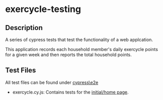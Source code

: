 # exercycle-testing

## Description

A series of cypress tests that test the functionality of a web applcation. 

This application records each household member's daily exercycle points for a given week and then reports the total household points. 

## Test Files 

All test files can be found under [cypress\e2e](cypress\e2e)

* exercycle.cy.js: Contains tests for the [initial/home page](https://cycle.dia-sandbox.govt.nz/). 